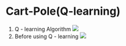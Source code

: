 # Cart-Pole(Q-learning)
1. Q - learning Algorithm
![](https://i.imgur.com/H9LnmQU.png)
2. Before using Q - learning
![](https://i.imgur.com/vfGpdu4.gif)